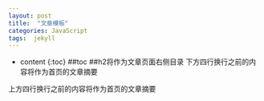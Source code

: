 ```yaml
---
layout: post
title:  "文章模板"
categories: JavaScript
tags:  jekyll 
---
```


* content
{:toc}
##toc 
##h2将作为文章页面右侧目录
下方四行换行之前的内容将作为首页的文章摘要




上方四行换行之前的内容将作为首页的文章摘要


